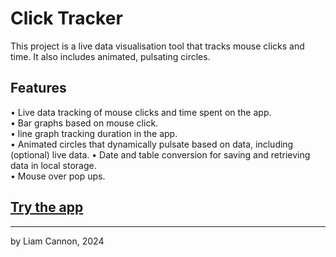 # Click Tracker

This project is a live data visualisation tool that tracks mouse clicks and time. It also includes animated, pulsating circles.

## Features
•	Live data tracking of mouse clicks and time spent on the app.  
•	Bar graphs based on mouse click.  
•	line graph tracking duration in the app.  
•	Animated circles that dynamically pulsate based on data, including (optional) live data. 
•	Date and table conversion for saving and retrieving data in local storage.  
•	Mouse over pop ups.  


## [Try the app](https://limilimil.github.io/click-tracker-data-vis/)  


-----------------------------------------
by Liam Cannon, 2024
